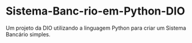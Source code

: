 # Sistema-Banc-rio-em-Python-DIO
Um projeto da DIO utilizando a linguagem Python para criar um Sistema Bancário simples.
